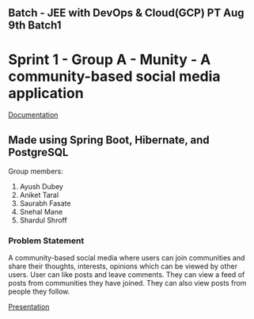 ## Batch - JEE with DevOps & Cloud(GCP) PT Aug 9th Batch1
# Sprint 1 - Group A - **Munity** - A community-based social media application
[Documentation](https://capgemini-my.sharepoint.com/:b:/p/snehal-shahaji_mane/EbtlYo74z_tCuRXVDinC6KUBKohWpKcO5f5tH-XVsYV5YQ?e=krHooq)

## Made using Spring Boot, Hibernate, and PostgreSQL

Group members:
1. Ayush Dubey
2. Aniket Taral
3. Saurabh Fasate
4. Snehal Mane
5. Shardul Shroff

### Problem Statement
A community-based social media where users can join communities and share their thoughts, interests, opinions which can be viewed by other users. User can like posts and leave comments. They can view a feed of posts from communities they have joined. They can also view posts from people they follow.

[Presentation](https://capgemini-my.sharepoint.com/:p:/p/snehal-shahaji_mane/ESjTAD81qldMh36z0aixzosBV_bY3rbtGB8fTwmxoJj5Dg?e=5GL6b3)
